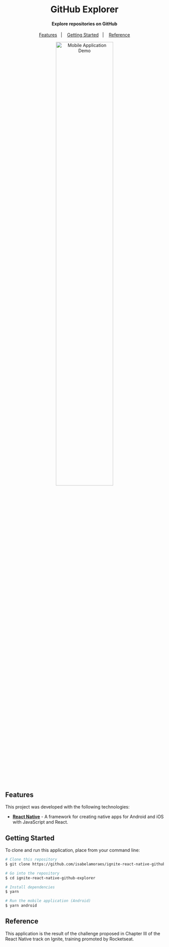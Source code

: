 <h1 align="center">
  <br>
  GitHub Explorer
</h1>

<h4 align="center">
  Explore repositories on GitHub
</h4>

<p align="center">
  <a href="#features">Features</a>&nbsp;&nbsp;&nbsp;|&nbsp;&nbsp;&nbsp;
  <a href="#getting-started">Getting Started</a>&nbsp;&nbsp;&nbsp;|&nbsp;&nbsp;&nbsp;
  <a href="#reference">Reference</a>
</p>

<p align="center">
  <img alt="Mobile Application Demo" src="https://github.com/isabelamoraes/ignite-react-native-github-explorer/blob/main/demo/github_explorer.gif?raw=true" width="60%">
</p>

## Features

This project was developed with the following technologies:

-  **[React Native](https://reactnative.dev/)** - A framework for creating native apps for Android and iOS with JavaScript and React.

## Getting Started

To clone and run this application, place from your command line:

```bash
# Clone this repository
$ git clone https://github.com/isabelamoraes/ignite-react-native-github-explorer.git ignite-react-native-github-explorer

# Go into the repository
$ cd ignite-react-native-github-explorer

# Install dependencies
$ yarn

# Run the mobile application (Android)
$ yarn android

```

## Reference

This application is the result of the challenge proposed in Chapter III of the React Native track on Ignite, training promoted by Rocketseat.

